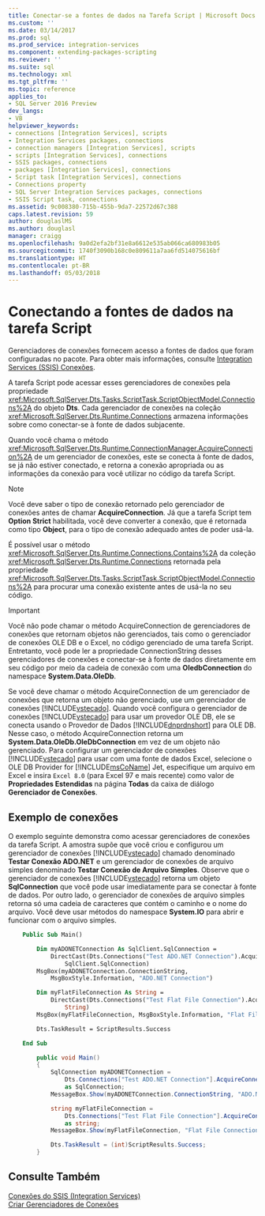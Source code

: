 ```yaml
---
title: Conectar-se a fontes de dados na Tarefa Script | Microsoft Docs
ms.custom: ''
ms.date: 03/14/2017
ms.prod: sql
ms.prod_service: integration-services
ms.component: extending-packages-scripting
ms.reviewer: ''
ms.suite: sql
ms.technology: xml
ms.tgt_pltfrm: ''
ms.topic: reference
applies_to:
- SQL Server 2016 Preview
dev_langs:
- VB
helpviewer_keywords:
- connections [Integration Services], scripts
- Integration Services packages, connections
- connection managers [Integration Services], scripts
- scripts [Integration Services], connections
- SSIS packages, connections
- packages [Integration Services], connections
- Script task [Integration Services], connections
- Connections property
- SQL Server Integration Services packages, connections
- SSIS Script task, connections
ms.assetid: 9c008380-715b-455b-9da7-22572d67c388
caps.latest.revision: 59
author: douglaslMS
ms.author: douglasl
manager: craigg
ms.openlocfilehash: 9a0d2efa2bf31e8a6612e535ab066ca680983b05
ms.sourcegitcommit: 1740f3090b168c0e809611a7aa6fd514075616bf
ms.translationtype: HT
ms.contentlocale: pt-BR
ms.lasthandoff: 05/03/2018
---
```

# <a name="connecting-to-data-sources-in-the-script-task"></a>Conectando a fontes de dados na tarefa Script
  Gerenciadores de conexões fornecem acesso a fontes de dados que foram configuradas no pacote. Para obter mais informações, consulte [Integration Services &#40;SSIS&#41; Conexões](../../../integration-services/connection-manager/integration-services-ssis-connections.md).  
  
 A tarefa Script pode acessar esses gerenciadores de conexões pela propriedade <xref:Microsoft.SqlServer.Dts.Tasks.ScriptTask.ScriptObjectModel.Connections%2A> do objeto **Dts**. Cada gerenciador de conexões na coleção <xref:Microsoft.SqlServer.Dts.Runtime.Connections> armazena informações sobre como conectar-se à fonte de dados subjacente.  
  
 Quando você chama o método <xref:Microsoft.SqlServer.Dts.Runtime.ConnectionManager.AcquireConnection%2A> de um gerenciador de conexões, este se conecta à fonte de dados, se já não estiver conectado, e retorna a conexão apropriada ou as informações da conexão para você utilizar no código da tarefa Script.  
  
> [!NOTE]  
>  Você deve saber o tipo de conexão retornado pelo gerenciador de conexões antes de chamar **AcquireConnection**. Já que a tarefa Script tem **Option Strict** habilitada, você deve converter a conexão, que é retornada como tipo **Object**, para o tipo de conexão adequado antes de poder usá-la.  
  
 É possível usar o método <xref:Microsoft.SqlServer.Dts.Runtime.Connections.Contains%2A> da coleção <xref:Microsoft.SqlServer.Dts.Runtime.Connections> retornada pela propriedade <xref:Microsoft.SqlServer.Dts.Tasks.ScriptTask.ScriptObjectModel.Connections%2A> para procurar uma conexão existente antes de usá-la no seu código.  
  
> [!IMPORTANT]  
>  Você não pode chamar o método AcquireConnection de gerenciadores de conexões que retornam objetos não gerenciados, tais como o gerenciador de conexões OLE DB e o Excel, no código gerenciado de uma tarefa Script. Entretanto, você pode ler a propriedade ConnectionString desses gerenciadores de conexões e conectar-se à fonte de dados diretamente em seu código por meio da cadeia de conexão com uma **OledbConnection** do namespace **System.Data.OleDb**.  
>   
>  Se você deve chamar o método AcquireConnection de um gerenciador de conexões que retorna um objeto não gerenciado, use um gerenciador de conexões [!INCLUDE[vstecado](../../../includes/vstecado-md.md)]. Quando você configura o gerenciador de conexões [!INCLUDE[vstecado](../../../includes/vstecado-md.md)] para usar um provedor OLE DB, ele se conecta usando o Provedor de Dados [!INCLUDE[dnprdnshort](../../../includes/dnprdnshort-md.md)] para OLE DB. Nesse caso, o método AcquireConnection retorna um **System.Data.OleDb.OleDbConnection** em vez de um objeto não gerenciado. Para configurar um gerenciador de conexões [!INCLUDE[vstecado](../../../includes/vstecado-md.md)] para usar com uma fonte de dados Excel, selecione o OLE DB Provider for [!INCLUDE[msCoName](../../../includes/msconame-md.md)] Jet, especifique um arquivo em Excel e insira `Excel 8.0` (para Excel 97 e mais recente) como valor de **Propriedades Estendidas** na página **Todas** da caixa de diálogo **Gerenciador de Conexões**.  
  
## <a name="connections-example"></a>Exemplo de conexões  
 O exemplo seguinte demonstra como acessar gerenciadores de conexões da tarefa Script. A amostra supõe que você criou e configurou um gerenciador de conexões [!INCLUDE[vstecado](../../../includes/vstecado-md.md)] chamado denominado **Testar Conexão ADO.NET** e um gerenciador de conexões de arquivo simples denominado **Testar Conexão de Arquivo Simples**. Observe que o gerenciador de conexões [!INCLUDE[vstecado](../../../includes/vstecado-md.md)] retorna um objeto **SqlConnection** que você pode usar imediatamente para se conectar à fonte de dados. Por outro lado, o gerenciador de conexões de arquivo simples retorna só uma cadeia de caracteres que contém o caminho e o nome do arquivo. Você deve usar métodos do namespace **System.IO** para abrir e funcionar com o arquivo simples.  
  
```vb  
    Public Sub Main()

        Dim myADONETConnection As SqlClient.SqlConnection =
            DirectCast(Dts.Connections("Test ADO.NET Connection").AcquireConnection(Dts.Transaction),
                SqlClient.SqlConnection)
        MsgBox(myADONETConnection.ConnectionString,
            MsgBoxStyle.Information, "ADO.NET Connection")

        Dim myFlatFileConnection As String =
            DirectCast(Dts.Connections("Test Flat File Connection").AcquireConnection(Dts.Transaction),
                String)
        MsgBox(myFlatFileConnection, MsgBoxStyle.Information, "Flat File Connection")

        Dts.TaskResult = ScriptResults.Success

    End Sub
```  
  
```csharp  
        public void Main()
        {
            SqlConnection myADONETConnection = 
                Dts.Connections["Test ADO.NET Connection"].AcquireConnection(Dts.Transaction)
                as SqlConnection;
            MessageBox.Show(myADONETConnection.ConnectionString, "ADO.NET Connection");

            string myFlatFileConnection = 
                Dts.Connections["Test Flat File Connection"].AcquireConnection(Dts.Transaction) 
                as string;
            MessageBox.Show(myFlatFileConnection, "Flat File Connection");

            Dts.TaskResult = (int)ScriptResults.Success;
        }
```  
  
## <a name="see-also"></a>Consulte Também  
 [Conexões do SSIS &#40;Integration Services&#41;](../../../integration-services/connection-manager/integration-services-ssis-connections.md)   
 [Criar Gerenciadores de Conexões](http://msdn.microsoft.com/library/6ca317b8-0061-4d9d-b830-ee8c21268345)  
  
  
